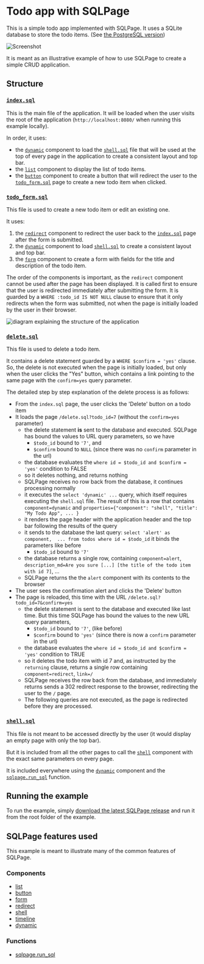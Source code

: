 # Todo app with SQLPage

This is a simple todo app implemented with SQLPage. It uses a SQLite database to store the todo items.
(See [the PostgreSQL version](<../todo%20application%20(PostgreSQL)/README.md>))

![Screenshot](screenshot.png)

It is meant as an illustrative example of how to use SQLPage to create a simple CRUD application.

## Structure

### [`index.sql`](./index.sql)

This is the main file of the application.
It will be loaded when the user visits the root of the application
(`http://localhost:8080/` when running this example locally).

In order, it uses:

- the [`dynamic`](https://sql.ophir.dev/documentation.sql?component=dynamic#component) component to load the [`shell.sql`](#shellsql) file that will be used at the top of every page
  in the application to create a consistent layout and top bar.
- the [`list`](https://sql.ophir.dev/documentation.sql?component=list#component) component to display the list of todo items.
- the [`button`](https://sql.ophir.dev/documentation.sql?component=button#component) component to create a button that will redirect the user to the [`todo_form.sql`](#todo_formsql) page to create a new todo item when clicked.

### [`todo_form.sql`](./todo_form.sql)

This file is used to create a new todo item or edit an existing one.

It uses:

1.  the [`redirect`](https://sql.ophir.dev/documentation.sql?component=redirect#component) component to redirect the user back to the [`index.sql`](#indexsql) page after the form is submitted.
1.  the [`dynamic`](https://sql.ophir.dev/documentation.sql?component=dynamic#component) component to load [`shell.sql`](#shellsql) to create a consistent layout and top bar.
1.  the [`form`](https://sql.ophir.dev/documentation.sql?component=form#component) component to create a form with fields for the title and description of the todo item.

The order of the components is important, as the `redirect` component cannot be used after the page has been displayed. It is called first to ensure that the user is redirected immediately after submitting the form. It is guarded by a `WHERE :todo_id IS NOT NULL` clause to ensure that it only redirects when
the form was submitted, not when the page is
initially loaded by the user in their browser.

![diagram explaining the structure of the application](./explanation_diagram.svg)

### [`delete.sql`](./delete.sql)

This file is used to delete a todo item.

It contains a delete statement guarded by a
`WHERE $confirm = 'yes'` clause.
So, the delete is not executed when the page
is initially loaded, but only when the user
clicks the "Yes" button, which contains a link
pointing to the same page with the `confirm=yes` query parameter.

The detailed step by step explanation of the delete process is as follows:

- From the `index.sql` page, the user clicks the 'Delete' button on a todo item
- It loads the page `/delete.sql?todo_id=7` (without the `confirm=yes` parameter)
  - the delete statement **is** sent to the database and executed. SQLPage has bound the values to URL query parameters, so we have
    - `$todo_id` bound to `'7'`, and
    - `$confirm` bound to `NULL` (since there was no `confirm` parameter in the url)
  - the database evaluates the `where id = $todo_id and $confirm = 'yes'` condition to FALSE
  - so it deletes nothing, and returns nothing
  - SQLPage receives no row back from the database, it continues processing normally
  - it executes the `select 'dynamic' ...` query, which itself requires executing the `shell.sql` file. The result of this is a row that contains `component=dynamic` and `properties={"component": "shell", "title": "My Todo App", ... }`
  - it renders the page header with the application header and the top bar following the results of the query
  - it sends to the database the last query: `select 'alert' as component,  ... from todos where id = $todo_id` it binds the parameters like before
    - `$todo_id` bound to `'7'`
  - the database returns a single row, containing `component=alert`, `description_md=Are you sure [...] [the title of the todo item with id 7]`, ...
  - SQLPage returns the the `alert` component with its contents to the browser
- The user sees the confirmation alert and clicks the 'Delete' button
- The page is reloaded, this time with the URL `/delete.sql?todo_id=7&confirm=yes`
  - the delete statement is sent to the database and executed like last time. But this time SQLPage has bound the values to the new URL query parameters,
    - `$todo_id` bound to `'7'`, (like before)
    - `$confirm` bound to `'yes'` (since there is now a `confirm` parameter in the url)
  - the database evaluates the `where id = $todo_id and $confirm = 'yes'` condition to TRUE
  - so it deletes the todo item with id 7 and, as instructed by the `returning` clause, returns a single row containing `component=redirect`, `link=/`
  - SQLPage receives the row back from the database, and immediately returns sends a 302 redirect response to the browser, redirecting the user to the `/` page.
  - The following queries are not executed, as the page is redirected before they are processed.

### [`shell.sql`](./shell.sql)

This file is not meant to be accessed directly by the user (it would display an empty page with only the top bar).

But it is included from all the other pages to
call the [`shell`](https://sql.ophir.dev/documentation.sql?component=shell#component) component with the exact same parameters on every page.

It is included everywhere using the [`dynamic`](https://sql.ophir.dev/documentation.sql?component=dynamic#component) component and the [`sqlpage.run_sql`](https://sql.ophir.dev/functions.sql?function=run_sql#function) function.

## Running the example

To run the example, simply [download the latest SQLPage release](https://github.com/sqlpage/SQLpage/releases) and run it from the root folder of the example.

## SQLPage features used

This example is meant to illustrate many
of the common features of SQLPage.

### Components

- [list](https://sql.ophir.dev/documentation.sql?component=list#component)
- [button](https://sql.ophir.dev/documentation.sql?component=button#component)
- [form](https://sql.ophir.dev/documentation.sql?component=form#component)
- [redirect](https://sql.ophir.dev/documentation.sql?component=redirect#component)
- [shell](https://sql.ophir.dev/documentation.sql?component=shell#component)
- [timeline](https://sql.ophir.dev/documentation.sql?component=timeline#component)
- [dynamic](https://sql.ophir.dev/documentation.sql?component=timeline#component)

### Functions

- [sqlpage.run_sql](https://sql.ophir.dev/functions.sql?function=run_sql#function)
